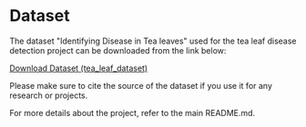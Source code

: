 # Dataset

The dataset "Identifying Disease in Tea leaves" used for the tea leaf disease detection project can be downloaded from the link below:

[Download Dataset (tea_leaf_dataset)](https://www.kaggle.com/datasets/shashwatwork/identifying-disease-in-tea-leafs)

Please make sure to cite the source of the dataset if you use it for any research or projects.

For more details about the project, refer to the main README.md.
